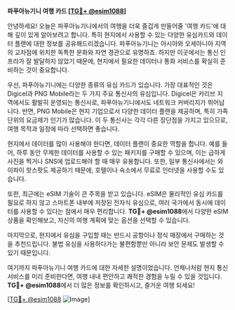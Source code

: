 **파푸아뉴기니 여행 카드 [[TG💪+ @esim1088](https://t.me/s/esim1088)]**

안녕하세요! 오늘은 파푸아뉴기니에서의 여행을 더욱 즐겁게 만들어줄 '여행 카드'에 대해 깊이 있게 알아보려고 합니다. 특히 현지에서 사용할 수 있는 다양한 유심카드와 데이터 플랜에 대한 정보를 공유해드리겠습니다. 파푸아뉴기니는 아시아와 오세아니아 지역의 교차점에 위치한 독특한 문화와 자연 경관으로 유명하죠. 하지만 이곳에서는 통신 인프라가 잘 발달하지 않았기 때문에, 현지에서 필요한 데이터나 통화 서비스를 확실히 준비하는 것이 중요합니다.

우선, 파푸아뉴기니에는 다양한 종류의 유심 카드가 있습니다. 가장 대표적인 것은 Digicel과 PNG Mobile라는 두 가지 주요 통신사의 유심입니다. Digicel은 카리브 지역에서도 활발히 운영되는 통신사로, 파푸아뉴기니에서도 네트워크 커버리지가 뛰어납니다. 반면, PNG Mobile은 현지 기업으로서 다양한 데이터 플랜을 제공하며, 특히 가족 단위의 요금제가 인기가 많습니다. 이 두 통신사는 각각 다른 장단점을 가지고 있으므로, 여행 목적과 일정에 따라 선택하면 좋습니다.

현지에서 데이터를 많이 사용해야 한다면, 데이터 플랜이 중요한 역할을 합니다. 예를 들어, 하루 동안 무제한 데이터를 사용할 수 있는 패키지를 구매할 수 있으며, 이는 급하게 사진을 찍거나 SNS에 업로드해야 할 때 매우 유용합니다. 또한, 일부 통신사에서는 와이파이 핫스팟도 제공하기 때문에, 호텔이나 숙소에서 무료로 인터넷을 사용할 수도 있습니다.

또한, 최근에는 eSIM 기술이 큰 주목을 받고 있습니다. eSIM은 물리적인 유심 카드를 필요로 하지 않고 스마트폰 내부에 저장된 전자식 유심으로, 여러 국가에서 동시에 데이터를 사용할 수 있다는 점에서 매우 편리합니다. **TG💪+ @esim1088**에서 다양한 eSIM 상품을 확인해보고, 자신의 여행 계획에 맞는 옵션을 선택할 수 있습니다.

마지막으로, 현지에서 유심을 구입할 때는 반드시 공항이나 정식 매장에서 구매하는 것을 추천드립니다. 불법 유심을 사용하다가는 불편함뿐만 아니라 보안 문제도 발생할 수 있기 때문입니다.

여기까지 파푸아뉴기니 여행 카드에 대한 자세한 설명이었습니다. 언제나처럼 현지 통신 서비스를 미리 준비한다면, 여행 내내 편안하고 쾌적한 경험을 누릴 수 있을 것입니다. **TG💪+ @esim1088**에서 더 많은 정보를 확인하시고, 즐거운 여행 되세요!

[[TG💪+ @esim1088](https://t.me/s/esim1088) ![Image](https://i.postimg.cc/Y0z9fWf4/image.png)]